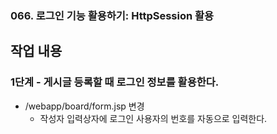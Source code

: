 ### 066. 로그인 기능 활용하기: HttpSession 활용

## 작업 내용

### 1단계 - 게시글 등록할 때 로그인 정보를 활용한다.

- /webapp/board/form.jsp 변경
  - 작성자 입력상자에 로그인 사용자의 번호를 자동으로 입력한다.


